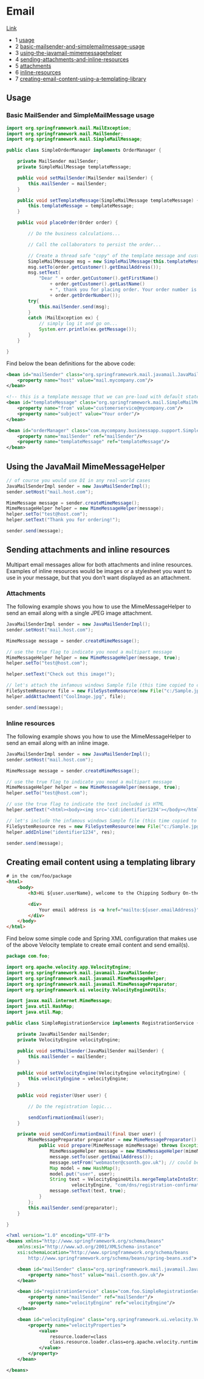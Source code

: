 # Email

[Link](https://docs.spring.io/spring/docs/4.3.x/spring-framework-reference/htmlsingle/#mail)

- 1 [usage](#usage)
- 2 [basic-mailsender-and-simplemailmessage-usage](#basic-mailsender-and-simplemailmessage-usage)
- 3 [using-the-javamail-mimemessagehelper](#using-the-javamail-mimemessagehelper)
- 4 [sending-attachments-and-inline-resources](#sending-attachments-and-inline-resources)
- 5 [attachments](#attachments)
- 6 [inline-resources](#inline-resources)
- 7 [creating-email-content-using-a-templating-library](#creating-email-content-using-a-templating-library)

## Usage

### Basic MailSender and SimpleMailMessage usage

```java
import org.springframework.mail.MailException;
import org.springframework.mail.MailSender;
import org.springframework.mail.SimpleMailMessage;

public class SimpleOrderManager implements OrderManager {

    private MailSender mailSender;
    private SimpleMailMessage templateMessage;

    public void setMailSender(MailSender mailSender) {
        this.mailSender = mailSender;
    }

    public void setTemplateMessage(SimpleMailMessage templateMessage) {
        this.templateMessage = templateMessage;
    }

    public void placeOrder(Order order) {

        // Do the business calculations...

        // Call the collaborators to persist the order...

        // Create a thread safe "copy" of the template message and customize it
        SimpleMailMessage msg = new SimpleMailMessage(this.templateMessage);
        msg.setTo(order.getCustomer().getEmailAddress());
        msg.setText(
            "Dear " + order.getCustomer().getFirstName()
                + order.getCustomer().getLastName()
                + ", thank you for placing order. Your order number is "
                + order.getOrderNumber());
        try{
            this.mailSender.send(msg);
        }
        catch (MailException ex) {
            // simply log it and go on...
            System.err.println(ex.getMessage());
        }
    }

}
```

Find below the bean definitions for the above code:

```xml
<bean id="mailSender" class="org.springframework.mail.javamail.JavaMailSenderImpl">
    <property name="host" value="mail.mycompany.com"/>
</bean>

<!-- this is a template message that we can pre-load with default state -->
<bean id="templateMessage" class="org.springframework.mail.SimpleMailMessage">
    <property name="from" value="customerservice@mycompany.com"/>
    <property name="subject" value="Your order"/>
</bean>

<bean id="orderManager" class="com.mycompany.businessapp.support.SimpleOrderManager">
    <property name="mailSender" ref="mailSender"/>
    <property name="templateMessage" ref="templateMessage"/>
</bean>
```

## Using the JavaMail MimeMessageHelper

```java
// of course you would use DI in any real-world cases
JavaMailSenderImpl sender = new JavaMailSenderImpl();
sender.setHost("mail.host.com");

MimeMessage message = sender.createMimeMessage();
MimeMessageHelper helper = new MimeMessageHelper(message);
helper.setTo("test@host.com");
helper.setText("Thank you for ordering!");

sender.send(message);
```

## Sending attachments and inline resources

Multipart email messages allow for both attachments and inline resources. Examples of inline resources would be images or a stylesheet you want to use in your message, but that you don’t want displayed as an attachment.

### Attachments

The following example shows you how to use the MimeMessageHelper to send an email along with a single JPEG image attachment.

```java
JavaMailSenderImpl sender = new JavaMailSenderImpl();
sender.setHost("mail.host.com");

MimeMessage message = sender.createMimeMessage();

// use the true flag to indicate you need a multipart message
MimeMessageHelper helper = new MimeMessageHelper(message, true);
helper.setTo("test@host.com");

helper.setText("Check out this image!");

// let's attach the infamous windows Sample file (this time copied to c:/)
FileSystemResource file = new FileSystemResource(new File("c:/Sample.jpg"));
helper.addAttachment("CoolImage.jpg", file);

sender.send(message);
```

### Inline resources

The following example shows you how to use the MimeMessageHelper to send an email along with an inline image.

```java
JavaMailSenderImpl sender = new JavaMailSenderImpl();
sender.setHost("mail.host.com");

MimeMessage message = sender.createMimeMessage();

// use the true flag to indicate you need a multipart message
MimeMessageHelper helper = new MimeMessageHelper(message, true);
helper.setTo("test@host.com");

// use the true flag to indicate the text included is HTML
helper.setText("<html><body><img src='cid:identifier1234'></body></html>", true);

// let's include the infamous windows Sample file (this time copied to c:/)
FileSystemResource res = new FileSystemResource(new File("c:/Sample.jpg"));
helper.addInline("identifier1234", res);

sender.send(message);
```

## Creating email content using a templating library

```html
# in the com/foo/package
<html>
    <body>
        <h3>Hi ${user.userName}, welcome to the Chipping Sodbury On-the-Hill message boards!</h3>

        <div>
            Your email address is <a href="mailto:${user.emailAddress}">${user.emailAddress}</a>.
        </div>
    </body>
</html>
```

Find below some simple code and Spring XML configuration that makes use of the above Velocity template to create email content and send email(s).

```java
package com.foo;

import org.apache.velocity.app.VelocityEngine;
import org.springframework.mail.javamail.JavaMailSender;
import org.springframework.mail.javamail.MimeMessageHelper;
import org.springframework.mail.javamail.MimeMessagePreparator;
import org.springframework.ui.velocity.VelocityEngineUtils;

import javax.mail.internet.MimeMessage;
import java.util.HashMap;
import java.util.Map;

public class SimpleRegistrationService implements RegistrationService {

    private JavaMailSender mailSender;
    private VelocityEngine velocityEngine;

    public void setMailSender(JavaMailSender mailSender) {
        this.mailSender = mailSender;
    }

    public void setVelocityEngine(VelocityEngine velocityEngine) {
        this.velocityEngine = velocityEngine;
    }

    public void register(User user) {

        // Do the registration logic...

        sendConfirmationEmail(user);
    }

    private void sendConfirmationEmail(final User user) {
        MimeMessagePreparator preparator = new MimeMessagePreparator() {
            public void prepare(MimeMessage mimeMessage) throws Exception {
                MimeMessageHelper message = new MimeMessageHelper(mimeMessage);
                message.setTo(user.getEmailAddress());
                message.setFrom("webmaster@csonth.gov.uk"); // could be parameterized...
                Map model = new HashMap();
                model.put("user", user);
                String text = VelocityEngineUtils.mergeTemplateIntoString(
                        velocityEngine, "com/dns/registration-confirmation.vm", model);
                message.setText(text, true);
            }
        };
        this.mailSender.send(preparator);
    }

}
```

```xml
<?xml version="1.0" encoding="UTF-8"?>
<beans xmlns="http://www.springframework.org/schema/beans"
    xmlns:xsi="http://www.w3.org/2001/XMLSchema-instance"
    xsi:schemaLocation="http://www.springframework.org/schema/beans
        http://www.springframework.org/schema/beans/spring-beans.xsd">

    <bean id="mailSender" class="org.springframework.mail.javamail.JavaMailSenderImpl">
        <property name="host" value="mail.csonth.gov.uk"/>
    </bean>

    <bean id="registrationService" class="com.foo.SimpleRegistrationService">
        <property name="mailSender" ref="mailSender"/>
        <property name="velocityEngine" ref="velocityEngine"/>
    </bean>

    <bean id="velocityEngine" class="org.springframework.ui.velocity.VelocityEngineFactoryBean">
        <property name="velocityProperties">
            <value>
                resource.loader=class
                class.resource.loader.class=org.apache.velocity.runtime.resource.loader.ClasspathResourceLoader
            </value>
        </property>
    </bean>

</beans>
```